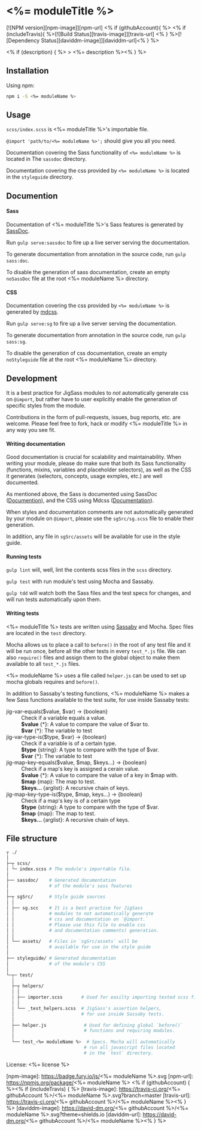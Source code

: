 # <%= moduleTitle %>
[![NPM version][npm-image]][npm-url] <% if (githubAccount){ %> <% if (includeTravis){ %>[![Build Status][travis-image]][travis-url] <% } %>[![Dependency Status][daviddm-image]][daviddm-url]<% } %>   

<% if (description) {  %> > <%= description %><% } %>

## Installation

Using npm:

```sh
npm i -S <%= moduleName %>
```

## Usage
`scss/index.scss` is <%= moduleTitle %>'s importable file.

`@import 'path/to/<%= moduleName %>';` should give you all you need.

Documentation covering the Sass functionality of `<%= moduleName %>` 
is located in The `sassdoc` directory. 

Documentation covering the css provided by `<%= moduleName %>` is located in
the `styleguide` directory.

## Documention

#### Sass

Documentation of <%= moduleTitle %>'s Sass features is generated by [SassDoc](http://sassdoc.com).

Run `gulp serve:sassdoc` to fire up a live server serving the documentation.

To generate documentation from annotation in the source code, run `gulp sass:doc`.

To disable the generation of sass documentation, create an empty `noSassDoc`
file at the root <%= moduleName %> directory.

#### CSS

Documentation covering the css provided by `<%= moduleName %>` is generated by 
[mdcss](//github.com/jonathantneal/mdcss).

Run `gulp serve:sg` to fire up a live server serving the documentation.

To generate documentation from annotation in the source code, run `gulp sass:sg`.

To disable the generation of css documentation, create an empty `noStyleguide`
file at the root <%= moduleName %> directory.

## Development

It is a best practice for JigSass modules to *not* automatically generate css on `@import`, but 
rather have to user explicitly enable the generation of specific styles from the module.

Contributions in the form of pull-requests, issues, bug reports, etc. are welcome.
Please feel free to fork, hack or modify <%= moduleTitle %> in any way you see fit.

#### Writing documentation

Good documentation is crucial for scalability and maintainability. When writing your module,
please do make sure that both its Sass functionality (functions, mixins, 
variables and placeholder selectors), as well as the CSS it generates (selectors, 
concepts, usage exmples, etc.) are well documented.

As mentioned above, the Sass is documented using SassDoc 
([Documention](http://sassdoc.com/annotations/)), and the CSS using Mdcss 
([Documentation](//github.com/jonathantneal/mdcss)).

When styles and documentation comments are not automatically generated by your module on `@import`,
please use the `sgSrc/sg.scss` file to enable their generation.

In addition, any file in `sgSrc/assets` will be available for use in the style guide.

#### Running tests
`gulp lint` will, well, lint the contents scss files in the `scss` directory.

`gulp test` with run module's test using Mocha and Sassaby.

`gulp tdd` will watch both the Sass files and the test specs for changes, and will
run tests automatically upon them.

#### Writing tests

<%= moduleTitle %> tests are written using [Sassaby](https://github.com/ryanbahniuk/sassaby)
and Mocha. Spec files are located in the `test` directory.

Mocha allows us to place a call to `before()` in the root of any test file and it 
will be run once, before all the other tests in every `test_*.js` file. 
We can also `require()` files and assign them to the global object to make them 
available to all `test_*.js` files. 

<%= moduleName %> uses a file called `helper.js` can be used to set up mocha 
globals requires and `before()`.

In addition to Sassaby's testing functions, <%= moduleName %> makes a few Sass
functions available to the test suite, for use inside Sassaby tests:

<dl>
  <dt>jig-var-equals($value, $var) -> {boolean}<dt>
  <dd>
		Check if a variable equals a value.<br />
		<strong>$value</strong> {*}: A value to compare the value of $var to.<br />
		<strong>$var</strong> {*}: The variable to test<br />
	</dd>
  <dt>jig-var-type-is($type, $var) -> {boolean}<dt>
  <dd>
		Check if a variable is of a certain type.<br />
		<strong>$type</strong> {string}: A type to compare with the type of $var.<br />
		<strong>$var</strong> {*}: The variable to test<br />
	</dd>
  <dt>jig-map-key-equals($value, $map, $keys...) -> {boolean}<dt>
  <dd>
		Check if a map's key is assigned a cerain value.<br />
		<strong>$value</strong> {*}:  A value to compare the value of a key in $map with.<br />
		<strong>$map</strong> {map}: The map to test.<br />
		<strong>$keys... </strong> {arglist}: A recursive chain of keys.<br />
	</dd>
  <dt>jig-map-key-type-is($type, $map, keys...) -> {boolean}<dt>
  <dd>
		Check if a map's key is of a certain type<br />
		<strong>$type</strong> {string}: A type to compare with the type of $var.<br />
		<strong>$map</strong> {map}: The map to test.<br />
		<strong>$keys... </strong> {arglist}: A recursive chain of keys.<br />
	</dd>
</dl>


## File structure
```bash
┬ ./
│
├─┬ scss/ 
│ └─ index.scss # The module's importable file.
│
├── sassdoc/    # Generated documentation 
│               # of the module's sass features
│
├─┬ sgSrc/      # Style guide sources
│ │
│ ├── sg.scc    # It is a best practice for JigSass 
│ │             # modules to not automatically generate 
│ │             # css and documentation on `@import.` 
│ │             # Please use this file to enable css
│ │             # and documentation comments) generation.
│ │
│ └── assets/   # Files in `sgSrc/assets` will be 
│               # available for use in the style guide
│
├── styleguide/ # Generated documentation 
│               # of the module's CSS
│
└─┬─ test/
  │
  ├─┬ helpers/
  │ │
  │ ├── importer.scss       # Used for easilty importing tested scss files
  │ │
  │ └── _test_helpers.scss  # JigSass's assertion helpers,
  │                         # for use inside Sassaby tests.
  │                         
  ├── helper.js              # Used for defining global `before()`
  │                          # functions and requiring modules.
  │                         
  └── test_<%= moduleName %>  # Specs. Mocha will automatically 
                             # run all javascript files located
                             # in the `test` directory.
```

License: <%= license %>



[npm-image]: https://badge.fury.io/js/<%= moduleName %>.svg
[npm-url]: https://npmjs.org/package/<%= moduleName %>
<% if (githubAccount) { %><% if (includeTravis) { %>
[travis-image]: https://travis-ci.org/<%= githubAccount %>/<%= moduleName %>.svg?branch=master
[travis-url]: https://travis-ci.org/<%= githubAccount %>/<%= moduleName %><% } %>
[daviddm-image]: https://david-dm.org/<%= githubAccount %>/<%= moduleName %>.svg?theme=shields.io
[daviddm-url]: https://david-dm.org/<%= githubAccount %>/<%= moduleName %><% } %>
